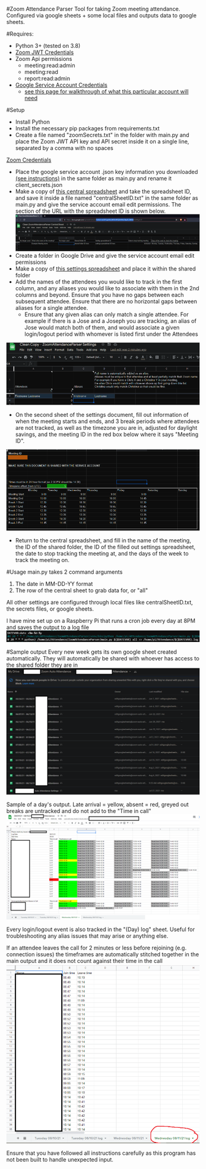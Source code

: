 #Zoom Attendance Parser
Tool for taking Zoom meeting attendance. Configured via google sheets + some local files and outputs data to google sheets.

#Requires:
* Python 3+ (tested on 3.8)
* [Zoom JWT Credentials](https://marketplace.zoom.us/docs/guides/build/jwt-app)
* Zoom Api permissions
    * meeting:read:admin
    * meeting:read
    * report:read:admin
* [Google Service Account Credentials](https://developers.google.com/identity/protocols/oauth2/service-account#python)
    * [see this page for walkthrough of what this particular account will need](https://medium.com/swlh/how-i-automate-my-church-organisations-zoom-meeting-attendance-reporting-with-python-419dfe7da58c)
    
#Setup
* Install Python
* Install the necessary pip packages from requirements.txt
* Create a file named "zoomSecrets.txt" in the folder with main.py and place the Zoom JWT API key and API secret inside it on a single line, separated by a comma with no spaces

[Zoom Credentials](readme%20images/ZoomCredentials.png)
* Place the google service account .json key information you downloaded [(see instructions)](https://medium.com/swlh/how-i-automate-my-church-organisations-zoom-meeting-attendance-reporting-with-python-419dfe7da58c) in the same folder as main.py
and rename it client_secrets.json
* Make a copy of [this central spreadsheet](https://docs.google.com/spreadsheets/d/1nAJzI-ns52FCqaCM_WD5v9XTjSIrH0lc2JkpSf_GWUk/edit#gid=0)
and take the spreadsheet ID, and save it inside a file named "centralSheetID.txt" in the same folder as main.py and give the service account email edit permissions. The section of the URL with the spreadsheet ID is shown below.
![spreadsheetID](readme%20images/spreadsheetID.png)
* Create a folder in Google Drive and give the service account email edit permissions
* Make a copy of [this settings spreadsheet](https://docs.google.com/spreadsheets/d/1Bn3qVhmg_ZlamDh3C9Gss9t3Mz7g-KkHXZ7eulEdW7Y/edit#gid=25161300) and place it within the shared folder
* Add the names of the attendees you would like to track in the first column, and any aliases you would like to associate 
with them in the 2nd columns and beyond. Ensure that you have no gaps between each subsequent attendee. Ensure that 
there are no horizontal gaps between aliases for a single attendee. 
    * Ensure that any given alias can only match a single attendee. For example if there is a Jose and a Joseph you are tracking, 
    an alias of Jose would match both of them, and would associate a given login/logout period with whomever is listed first under the Attendees
    
![](readme%20images/SettingsSheet1.png)
* On the second sheet of the settings document, fill out information of when the meeting starts and ends, and 3 break periods
 where attendees are not tracked, as well as the timezone you are in, adjusted for daylight savings, and the meeting ID in the red box below where it says "Meeting ID".

![](readme%20images/SettingsSheet2.png)

* Return to the central spreadsheet, and fill in the name of the meeting, the ID of the shared folder, 
the ID of the filled out settings spreadsheet, the date to stop tracking the meeting at,
 and the days of the week to track the meeting on.
 
 
 #Usage
 main.py takes 2 command arguments
 1. The date in MM-DD-YY format
 2. The row of the central sheet to grab data for, or "all"
 
 All other settings are configured through local files like centralSheetID.txt, the secrets files, or google sheets.
 
 I have mine set up on a Raspberry Pi that runs a cron job every day at 8PM and saves the output to a log file
 ![](readme%20images/Cronjob.png)
 
 #Sample output
 Every new week gets its own google sheet created automatically. They will automatically be shared with whoever has access to the shared folder they are in
 ![](readme%20images/folderOutput.png)
 
 Sample of a day's output. Late arrival = yellow, absent = red, greyed out breaks are untracked and do not add to the "Time in call"
 ![](readme%20images/sheetOutput.png)
 
 Every login/logout event is also tracked in the "(Day) log" sheet. Useful for troubleshooting any alias issues that may arise or anything else.
 
 If an attendee leaves the call for 2 minutes or less before rejoining (e.g. connection issues) the timeframes 
 are automatically stitched together in the main output and it does not count against their time in the call
 ![](readme%20images/logOutput.png)
 
 Ensure that you have followed all instructions carefully as this program has not been built to handle unexpected input.